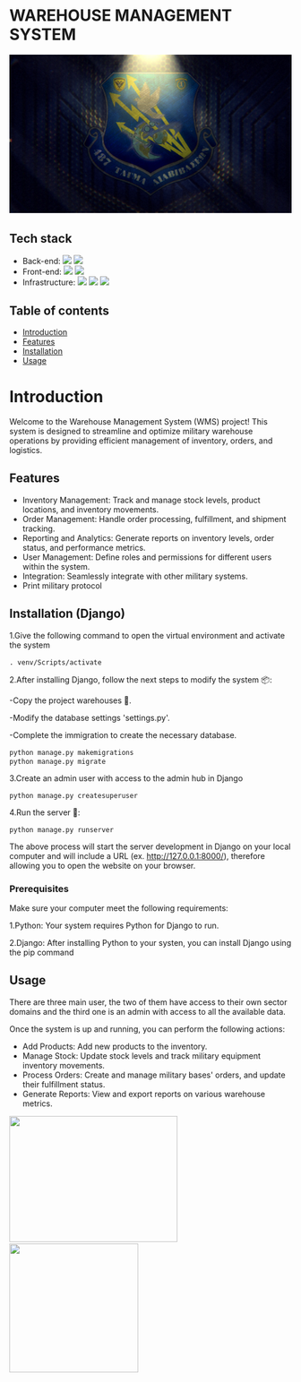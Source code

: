 # WAREHOUSE MANAGEMENT SYSTEM

![](https://raw.githubusercontent.com/rich-ter/army-warehouse-management-system/master/github_images/1920x1080.jpg)

## Tech stack

- Back-end:
  ![](https://img.shields.io/badge/-Python-informational?style=flat&logo=Python&logoColor=white&color=4AB197) ![](https://img.shields.io/badge/Django-informational?style=flat&logo=Django&logoColor=white&color=4AB197) <br>
- Front-end:
  ![](https://img.shields.io/badge/Bootstrap-informational?style=flat&logo=Bootstrap&logoColor=white&color=4AB197) ![](https://img.shields.io/badge/JavaScript-informational?style=flat&logo=JavaScript&logoColor=white&color=4AB197)
- Infrastructure:
  ![](https://img.shields.io/badge/Docker-informational?style=flat&logo=Docker&logoColor=white&color=4AB197) ![](https://img.shields.io/badge/Nginx-informational?style=flat&logo=Nginx&logoColor=white&color=4AB197) ![](https://img.shields.io/badge/-Gunicorn-informational?style=flat&logo=Gunicorn&logoColor=white&color=4AB197)

## Table of contents

- [Introduction](#introduction)
- [Features](#features)
- [Installation](#installation)
- [Usage](#usage)

# Introduction

Welcome to the Warehouse Management System (WMS) project! This system is designed to streamline and optimize military warehouse operations by providing efficient management of inventory, orders, and logistics.

## Features

- Inventory Management: Track and manage stock levels, product locations, and inventory movements.
- Order Management: Handle order processing, fulfillment, and shipment tracking.
- Reporting and Analytics: Generate reports on inventory levels, order status, and performance metrics.
- User Management: Define roles and permissions for different users within the system.
- Integration: Seamlessly integrate with other military systems.
- Print military protocol

## Installation (Django)

1.Give the following command to open the virtual environment and activate the system

    . venv/Scripts/activate

2.After installing Django, follow the next steps to modify the system 📦:

-Copy the project warehouses 🐙.

-Modify the database settings 'settings.py'.

-Complete the immigration to create the necessary database.

    python manage.py makemigrations
    python manage.py migrate

3.Create an admin user with access to the admin hub in Django

    python manage.py createsuperuser

4.Run the server 🏃:

    python manage.py runserver

The above process will start the server development in Django on your local computer and will include a URL (ex. http://127.0.0.1:8000/), therefore allowing you to open the website on your browser.

### Prerequisites

Make sure your computer meet the following requirements:

1.Python: Your system requires Python for Django to run.

2.Django: After installing Python to your systen, you can install Django using the pip command

## Usage

There are three main user, the two of them have access to their own sector domains and the third one is an admin with access to all the available data.

Once the system is up and running, you can perform the following actions:

- Add Products: Add new products to the inventory.
- Manage Stock: Update stock levels and track military equipment inventory movements.
- Process Orders: Create and manage military bases' orders, and update their fulfillment status.
- Generate Reports: View and export reports on various warehouse metrics.

<img src="https://encrypted-tbn0.gstatic.com/images?q=tbn:ANd9GcQXy4gTMb9AtJU6L-RCPYC8WMWkJ8cjrVEWtg&s" width="300" height="225"> <img src="https://upload.wikimedia.org/wikipedia/commons/thumb/8/85/HellenicArmySeal.svg/1200px-HellenicArmySeal.svg.png" width="230" height="230">

```bash


```
